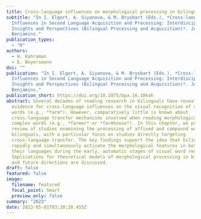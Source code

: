 ```yaml
---
title: Cross-language influences on morphological processing in bilinguals
subtitle: "In I. Elgort, A. Siyanova, & M. Brysbart (Eds.), *Cross-language
  Influences in Second Language Acquisition and Processing: Interdisciplinary
  Insights and Perspectives (Bilingual Processing and Acquisition)*. John
  Benjamins."
publication_types:
  - "6"
authors:
  - H. Kahraman
  - E. Beyersmann
doi: ""
publication: "In I. Elgort, A. Siyanova, & M. Brysbart (Eds.), *Cross-language
  Influences in Second Language Acquisition and Processing: Interdisciplinary
  Insights and Perspectives (Bilingual Processing and Acquisition)*. John
  Benjamins."
publication_short: https://doi.org/10.1075/bpa.16.10kah
abstract: Several decades of reading research in bilinguals have revealed
  evidence for cross-language influences on the visual recognition of simple
  words (e.g., *farm*). However, comparatively little is known about
  cross-language transfer mechanisms involved when reading morphologically
  complex words (e.g., *farmer* or *farmhouse*). In this chapter, we provide a
  review of studies examining the processing of affixed and compound words in
  bilinguals, with a particular focus on studies directly targeting
  cross-language transfer. The key findings support the idea that bilinguals
  rapidly and simultaneously activate the morphological features in both of
  their languages during the early, automatic stages of visual word recognition.
  Implications for theoretical models of morphological processing in bilinguals
  and future directions are discussed.
draft: false
featured: false
image:
  filename: featured
  focal_point: Smart
  preview_only: false
summary: "2023"
date: 2023-05-01T03:20:28.455Z
---
```

